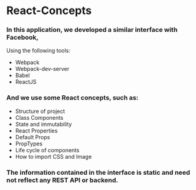 # React-Concepts

### In this application, we developed a similar interface with Facebook,
Using the following tools:
<ul>
  <li>Webpack</li>
  <li>Webpack-dev-server</li>
  <li>Babel</li>
  <li>ReactJS</li> 
</ul>

### And we use some React concepts, such as:
<ul>
  <li>Structure of project</li>
   <li>Class Components</li>
  <li>State and immutability</li>
  <li>React Properties</li>
  <li>Default Props</li>
  <li>PropTypes</li>
  <li>Life cycle of components</li>
  <li>How to import CSS and Image</li>
</ul>

### The information contained in the interface is static and need not reflect any REST API or backend.


